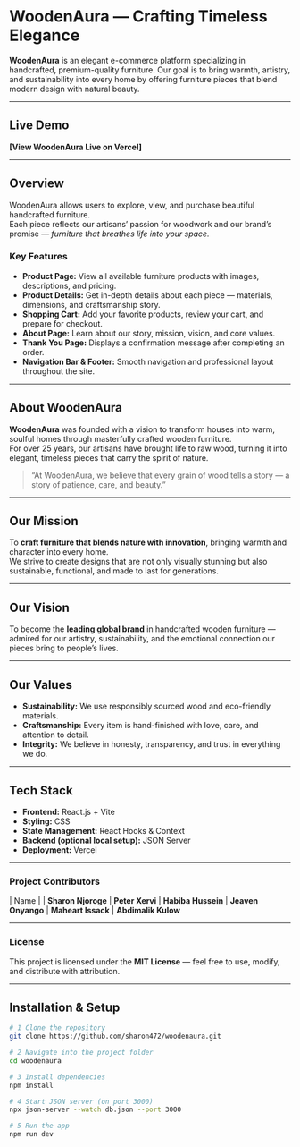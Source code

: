 
#  WoodenAura — Crafting Timeless Elegance

**WoodenAura** is an elegant e-commerce platform specializing in handcrafted, premium-quality furniture. Our goal is to bring warmth, artistry, and sustainability into every home by offering furniture pieces that blend modern design with natural beauty.

---

##  Live Demo  
 **[View WoodenAura Live on Vercel]**  

---

##  Overview  

WoodenAura allows users to explore, view, and purchase beautiful handcrafted furniture.  
Each piece reflects our artisans’ passion for woodwork and our brand’s promise — *furniture that breathes life into your space.*

###  Key Features  
-  **Product Page:** View all available furniture products with images, descriptions, and pricing.  
-  **Product Details:** Get in-depth details about each piece — materials, dimensions, and craftsmanship story.  
-  **Shopping Cart:** Add your favorite products, review your cart, and prepare for checkout.  
-  **About Page:** Learn about our story, mission, vision, and core values.  
-  **Thank You Page:** Displays a confirmation message after completing an order.  
-  **Navigation Bar & Footer:** Smooth navigation and professional layout throughout the site.

---

##  About WoodenAura  

**WoodenAura** was founded with a vision to transform houses into warm, soulful homes through masterfully crafted wooden furniture.  
For over 25 years, our artisans have brought life to raw wood, turning it into elegant, timeless pieces that carry the spirit of nature.

> “At WoodenAura, we believe that every grain of wood tells a story — a story of patience, care, and beauty.”

---

##  Our Mission  

To **craft furniture that blends nature with innovation**, bringing warmth and character into every home.  
We strive to create designs that are not only visually stunning but also sustainable, functional, and made to last for generations.

---

##  Our Vision  

To become the **leading global brand** in handcrafted wooden furniture — admired for our artistry, sustainability, and the emotional connection our pieces bring to people’s lives.

---

##  Our Values  

-  **Sustainability:** We use responsibly sourced wood and eco-friendly materials.  
-  **Craftsmanship:** Every item is hand-finished with love, care, and attention to detail.  
-  **Integrity:** We believe in honesty, transparency, and trust in everything we do.  

---

##  Tech Stack  

- **Frontend:** React.js + Vite  
- **Styling:** CSS  
- **State Management:** React Hooks & Context  
- **Backend (optional local setup):** JSON Server  
- **Deployment:** Vercel  

---
###  Project Contributors  

| Name 
|
| **Sharon Njoroge** 
| **Peter Xervi** 
| **Habiba Hussein** 
| **Jeaven Onyango** 
| **Maheart Issack** 
| **Abdimalik Kulow** 

---
###  License ## 
This project is licensed under the **MIT License** — feel free to use, modify, and distribute with attribution.

---

## Installation & Setup  

```bash
# 1 Clone the repository
git clone https://github.com/sharon472/woodenaura.git

# 2 Navigate into the project folder
cd woodenaura

# 3 Install dependencies
npm install

# 4 Start JSON server (on port 3000)
npx json-server --watch db.json --port 3000

# 5 Run the app
npm run dev




